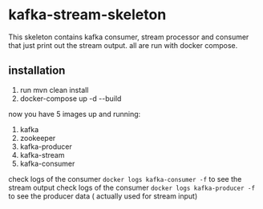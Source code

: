 # kafka-stream-skeleton
This skeleton contains kafka consumer, stream processor and consumer that just print out the stream output.
all are run with docker compose.

## installation

1. run mvn clean install
2. docker-compose up -d --build

now you have 5 images up and running:
1. kafka
2. zookeeper
3. kafka-producer
4. kafka-stream
5. kafka-consumer

check logs of the consumer `docker logs kafka-consumer -f` to see the stream output
check logs of the consumer `docker logs kafka-producer -f` to see the producer data ( actually used for stream input)
  
